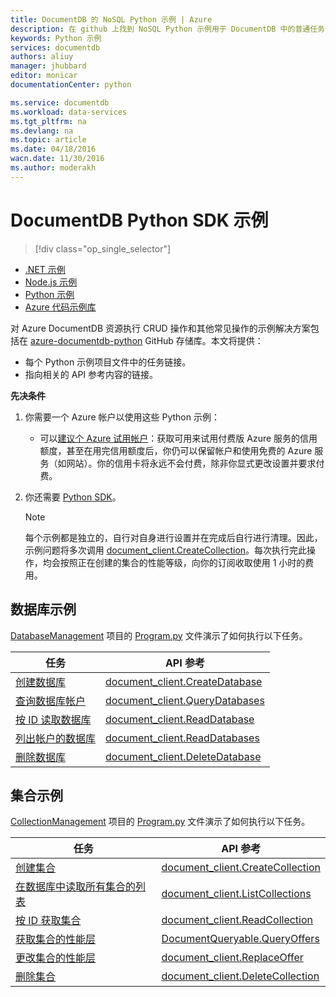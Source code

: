 ```yaml
---
title: DocumentDB 的 NoSQL Python 示例 | Azure
description: 在 github 上找到 NoSQL Python 示例用于 DocumentDB 中的普通任务，包括 NoSQL 数据库中的 JSON 文档的 CRUD 操作。
keywords: Python 示例
services: documentdb
authors: aliuy
manager: jhubbard
editor: monicar
documentationCenter: python

ms.service: documentdb
ms.workload: data-services
ms.tgt_pltfrm: na
ms.devlang: na
ms.topic: article
ms.date: 04/18/2016
wacn.date: 11/30/2016
ms.author: moderakh
---
```


# DocumentDB Python SDK 示例

> [!div class="op_single_selector"]
- [.NET 示例](./documentdb-dotnet-samples.md)
- [Node.js 示例](./documentdb-nodejs-samples.md)
- [Python 示例](./documentdb-python-samples.md)
- [Azure 代码示例库](https://azure.microsoft.com/documentation/samples/?service=documentdb)

对 Azure DocumentDB 资源执行 CRUD 操作和其他常见操作的示例解决方案包括在 [azure-documentdb-python](https://github.com/Azure/azure-documentdb-python/tree/master/samples) GitHub 存储库。本文将提供：

- 每个 Python 示例项目文件中的任务链接。 
- 指向相关的 API 参考内容的链接。

**先决条件**

1. 你需要一个 Azure 帐户以使用这些 Python 示例：
    - 可以[建议个 Azure 试用帐户](https://www.azure.cn/pricing/free-trial/)：获取可用来试用付费版 Azure 服务的信用额度，甚至在用完信用额度后，你仍可以保留帐户和使用免费的 Azure 服务（如网站）。你的信用卡将永远不会付费，除非你显式更改设置并要求付费。

2. 你还需要 [Python SDK](./documentdb-sdk-python.md)。 

    > [!NOTE]
    > 每个示例都是独立的，自行对自身进行设置并在完成后自行进行清理。因此，示例问题将多次调用 [document\_client.CreateCollection](http://azure.github.io/azure-documentdb-python/api/pydocumentdb.document_client.html)。每次执行完此操作，均会按照正在创建的集合的性能等级，向你的订阅收取使用 1 小时的费用。

## 数据库示例  <a name="database-examples"></a>

[DatabaseManagement](https://github.com/Azure/azure-documentdb-python/tree/master/samples/DatabaseManagement) 项目的 [Program.py](https://github.com/Azure/azure-documentdb-python/tree/master/samples/DatabaseManagement/Program.py) 文件演示了如何执行以下任务。

任务 | API 参考
--- | ---
[创建数据库](https://github.com/Azure/azure-documentdb-python/blob/d78170214467e3ab71ace1a7400f5a7fa5a7b5b0/samples/DatabaseManagement/Program.py#L65-L76) | [document\_client.CreateDatabase](http://azure.github.io/azure-documentdb-python/api/pydocumentdb.document_client.html)
[查询数据库帐户](https://github.com/Azure/azure-documentdb-python/blob/d78170214467e3ab71ace1a7400f5a7fa5a7b5b0/samples/DatabaseManagement/Program.py#L49-L62) | [document\_client.QueryDatabases](http://azure.github.io/azure-documentdb-python/api/pydocumentdb.document_client.html)
[按 ID 读取数据库](https://github.com/Azure/azure-documentdb-python/blob/d78170214467e3ab71ace1a7400f5a7fa5a7b5b0/samples/DatabaseManagement/Program.py#L79-L96) | [document\_client.ReadDatabase](http://azure.github.io/azure-documentdb-python/api/pydocumentdb.document_client.html)
[列出帐户的数据库](https://github.com/Azure/azure-documentdb-python/blob/d78170214467e3ab71ace1a7400f5a7fa5a7b5b0/samples/DatabaseManagement/Program.py#L99-L110) | [document\_client.ReadDatabases](http://azure.github.io/azure-documentdb-python/api/pydocumentdb.document_client.html)
[删除数据库](https://github.com/Azure/azure-documentdb-python/blob/d78170214467e3ab71ace1a7400f5a7fa5a7b5b0/samples/DatabaseManagement/Program.py#L113-L126) | [document\_client.DeleteDatabase](http://azure.github.io/azure-documentdb-python/api/pydocumentdb.document_client.html)

## 集合示例  <a name="collection-examples"></a>

[CollectionManagement](https://github.com/Azure/azure-documentdb-python/tree/master/samples/CollectionManagement) 项目的 [Program.py](https://github.com/Azure/azure-documentdb-python/tree/master/samples/CollectionManagement/Program.py) 文件演示了如何执行以下任务。

任务 | API 参考
--- | ---
[创建集合](https://github.com/Azure/azure-documentdb-python/blob/d78170214467e3ab71ace1a7400f5a7fa5a7b5b0/samples/CollectionManagement/Program.py#L84-L135) | [document\_client.CreateCollection](http://azure.github.io/azure-documentdb-python/api/pydocumentdb.document_client.html#CreateCollection)
[在数据库中读取所有集合的列表](https://github.com/Azure/azure-documentdb-python/blob/d78170214467e3ab71ace1a7400f5a7fa5a7b5b0/samples/CollectionManagement/Program.py#L198-L225) | [document\_client.ListCollections](http://azure.github.io/azure-documentdb-python/api/pydocumentdb.document_client.html#CreateCollection)
[按 ID 获取集合](https://github.com/Azure/azure-documentdb-python/blob/d78170214467e3ab71ace1a7400f5a7fa5a7b5b0/samples/CollectionManagement/Program.py#L178-L195) | [document\_client.ReadCollection](http://azure.github.io/azure-documentdb-python/api/pydocumentdb.document_client.html#CreateCollection)
[获取集合的性能层](https://github.com/Azure/azure-documentdb-python/blob/d78170214467e3ab71ace1a7400f5a7fa5a7b5b0/samples/CollectionManagement/Program.py#L139-L161) | [DocumentQueryable.QueryOffers](http://azure.github.io/azure-documentdb-python/api/pydocumentdb.document_client.html#CreateCollection)
[更改集合的性能层](https://github.com/Azure/azure-documentdb-python/blob/d78170214467e3ab71ace1a7400f5a7fa5a7b5b0/samples/CollectionManagement/Program.py#L163-L175) | [document\_client.ReplaceOffer](http://azure.github.io/azure-documentdb-python/api/pydocumentdb.document_client.html#CreateCollection)
[删除集合](https://github.com/Azure/azure-documentdb-python/blob/d78170214467e3ab71ace1a7400f5a7fa5a7b5b0/samples/CollectionManagement/Program.py#L212-L225) | [document\_client.DeleteCollection](http://azure.github.io/azure-documentdb-python/api/pydocumentdb.document_client.html#CreateCollection)

<!---HONumber=Mooncake_0808_2016-->